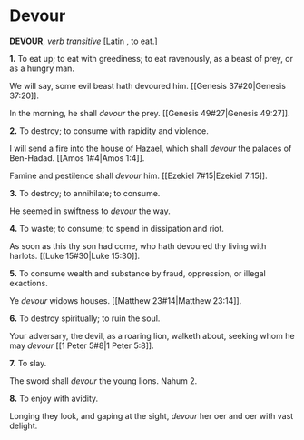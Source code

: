 # Devour

**DEVOUR**, _verb transitive_ \[Latin , to eat.\]

**1.** To eat up; to eat with greediness; to eat ravenously, as a beast of prey, or as a hungry man.

We will say, some evil beast hath devoured him. [[Genesis 37#20|Genesis 37:20]].

In the morning, he shall _devour_ the prey. [[Genesis 49#27|Genesis 49:27]].

**2.** To destroy; to consume with rapidity and violence.

I will send a fire into the house of Hazael, which shall _devour_ the palaces of Ben-Hadad. [[Amos 1#4|Amos 1:4]].

Famine and pestilence shall _devour_ him. [[Ezekiel 7#15|Ezekiel 7:15]].

**3.** To destroy; to annihilate; to consume.

He seemed in swiftness to _devour_ the way.

**4.** To waste; to consume; to spend in dissipation and riot.

As soon as this thy son had come, who hath devoured thy living with harlots. [[Luke 15#30|Luke 15:30]].

**5.** To consume wealth and substance by fraud, oppression, or illegal exactions.

Ye _devour_ widows houses. [[Matthew 23#14|Matthew 23:14]].

**6.** To destroy spiritually; to ruin the soul.

Your adversary, the devil, as a roaring lion, walketh about, seeking whom he may _devour_ [[1 Peter 5#8|1 Peter 5:8]].

**7.** To slay.

The sword shall _devour_ the young lions. Nahum 2.

**8.** To enjoy with avidity.

Longing they look, and gaping at the sight, _devour_ her oer and oer with vast delight.